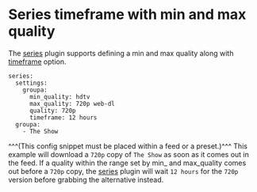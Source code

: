 # Series timeframe with min and max quality
The [series](/Plugins/series) plugin supports defining a min and max quality along with [timeframe](/Plugins/series#Timeframe) option.
```
series:
  settings:
    groupa:
      min_quality: hdtv
      max_quality: 720p web-dl
      quality: 720p
      timeframe: 12 hours
  groupa:
    - The Show
```
 ^^^(This config snippet must be placed within a feed or a preset.)^^^
This example will download a `720p` copy of `The Show` as soon as it comes out in the feed. If a quality within the range set by min_ and max_quality comes out before a `720p` copy, the [series](/Plugins/series) plugin will wait `12 hours` for the `720p` version before grabbing the alternative instead.
    
